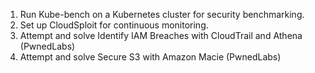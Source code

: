 1. Run Kube-bench on a Kubernetes cluster for security benchmarking.
2. Set up CloudSploit for continuous monitoring.
3. Attempt and solve Identify IAM Breaches with CloudTrail and Athena (PwnedLabs)
4. Attempt and solve Secure S3 with Amazon Macie (PwnedLabs)
